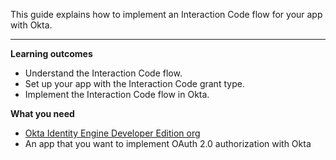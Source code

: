 This guide explains how to implement an Interaction Code flow for your app with Okta.

---

**Learning outcomes**

* Understand the Interaction Code flow.
* Set up your app with the Interaction Code grant type.
* Implement the Interaction Code flow in Okta.

**What you need**

* [Okta Identity Engine Developer Edition org](https://developer.okta.com/signup/oie-preview.html)
* An app that you want to implement OAuth 2.0 authorization with Okta
